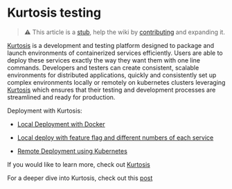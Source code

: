 # Kurtosis testing

> :warning: This article is a [stub](https://en.wikipedia.org/wiki/Wikipedia:Stub), help the wiki by [contributing](/contributing.md) and expanding it.

[Kurtosis](https://www.kurtosis.com/) is a development and testing platform designed to package and launch environments of containerized services efficiently. Users are able to deploy these services exactly the way they want them with one line commands. Developers and testers can create consistent, scalable environments for distributed applications, quickly and consistently set up complex environments locally or remotely on kubernetes clusters leveraging [Kurtosis](https://github.com/kurtosis-tech/kurtosis) which ensures that their testing and development processes are streamlined and ready for production.

Deployment with Kurtosis:

- [Local Deployment with Docker](https://docs.kurtosis.com/#:~:text=Local-,Deploy,-on%20Docker%E2%80%8B)

- [Local deploy with feature flag and different numbers of each service](https://docs.kurtosis.com/#:~:text=different%20numbers%20of-,each,-service%E2%80%8B)

- [Remote Deployment using Kubernetes](https://docs.kurtosis.com/#:~:text=Remote-,deploy,-on%20Kubernetes%E2%80%8B)

If you would like to learn more, check out [Kurtosis](https://docs.kurtosis.com/quickstart)

For a deeper dive into Kurtosis, check out this [post](https://ethpandaops.io/posts/kurtosis-deep-dive/)
